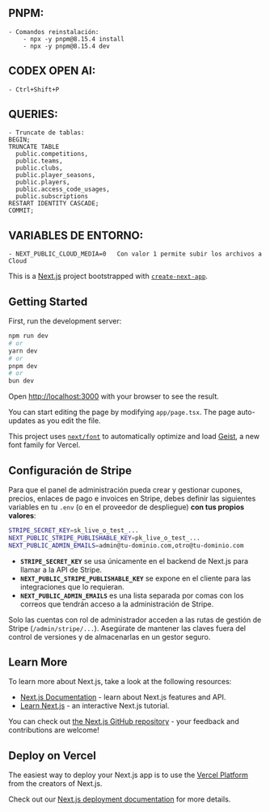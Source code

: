 ## PNPM:
	- Comandos reinstalación:
		- npx -y pnpm@8.15.4 install
		- npx -y pnpm@8.15.4 dev

## CODEX OPEN AI:
	- Ctrl+Shift+P


## QUERIES:
	- Truncate de tablas:
	BEGIN;
	TRUNCATE TABLE
	  public.competitions,
	  public.teams,
	  public.clubs,
	  public.player_seasons,
	  public.players,
	  public.access_code_usages,
	  public.subscriptions
	RESTART IDENTITY CASCADE;
	COMMIT;

## VARIABLES DE ENTORNO:
	- NEXT_PUBLIC_CLOUD_MEDIA=0   Con valor 1 permite subir los archivos a Cloud











This is a [Next.js](https://nextjs.org) project bootstrapped with [`create-next-app`](https://nextjs.org/docs/app/api-reference/cli/create-next-app).

## Getting Started

First, run the development server:

```bash
npm run dev
# or
yarn dev
# or
pnpm dev
# or
bun dev
```

Open [http://localhost:3000](http://localhost:3000) with your browser to see the result.

You can start editing the page by modifying `app/page.tsx`. The page auto-updates as you edit the file.

This project uses [`next/font`](https://nextjs.org/docs/app/building-your-application/optimizing/fonts) to automatically optimize and load [Geist](https://vercel.com/font), a new font family for Vercel.

## Configuración de Stripe

Para que el panel de administración pueda crear y gestionar cupones, precios, enlaces de pago e invoices en Stripe, debes definir las siguientes variables en tu `.env` (o en el proveedor de despliegue) **con tus propios valores**:

```bash
STRIPE_SECRET_KEY=sk_live_o_test_...
NEXT_PUBLIC_STRIPE_PUBLISHABLE_KEY=pk_live_o_test_...
NEXT_PUBLIC_ADMIN_EMAILS=admin@tu-dominio.com,otro@tu-dominio.com
```

- **`STRIPE_SECRET_KEY`** se usa únicamente en el backend de Next.js para llamar a la API de Stripe.
- **`NEXT_PUBLIC_STRIPE_PUBLISHABLE_KEY`** se expone en el cliente para las integraciones que lo requieran.
- **`NEXT_PUBLIC_ADMIN_EMAILS`** es una lista separada por comas con los correos que tendrán acceso a la administración de Stripe.

Solo las cuentas con rol de administrador acceden a las rutas de gestión de Stripe (`/admin/stripe/...`). Asegúrate de mantener las claves fuera del control de versiones y de almacenarlas en un gestor seguro.

## Learn More

To learn more about Next.js, take a look at the following resources:

- [Next.js Documentation](https://nextjs.org/docs) - learn about Next.js features and API.
- [Learn Next.js](https://nextjs.org/learn) - an interactive Next.js tutorial.

You can check out [the Next.js GitHub repository](https://github.com/vercel/next.js) - your feedback and contributions are welcome!

## Deploy on Vercel

The easiest way to deploy your Next.js app is to use the [Vercel Platform](https://vercel.com/new?utm_medium=default-template&filter=next.js&utm_source=create-next-app&utm_campaign=create-next-app-readme) from the creators of Next.js.

Check out our [Next.js deployment documentation](https://nextjs.org/docs/app/building-your-application/deploying) for more details.
